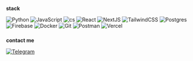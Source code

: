**stack**

![Python](https://img.shields.io/badge/python-%2314354c.svg?logo=python&logoColor=white&style=flat)
![JavaScript](https://img.shields.io/badge/javascript-%23323330.svg?style=flat&logo=javascript&logoColor=%23F7DF1E)
![cs](https://custom-icon-badges.demolab.com/badge/cs-%23239120.svg?logo=cshrp&logoColor=white)
![React](https://img.shields.io/badge/react-%2320232a.svg?logo=react&logoColor=%2361dafb&style=flat)
![NextJS](https://img.shields.io/badge/next.js-%23000000.svg?logo=next.js&logoColor=white&style=flat)
![TailwindCSS](https://img.shields.io/badge/tailwindcss-%2338b2ac.svg?logo=tailwind-css&logoColor=white&style=flat)
![Postgres](https://img.shields.io/badge/postgres-%23316192.svg?style=flat&logo=postgresql&logoColor=white)
![Firebase](https://img.shields.io/badge/firebase-%23039BE5.svg?style=flat&logo=firebase)
![Docker](https://img.shields.io/badge/docker-%230db7ed.svg?style=flat&logo=docker&logoColor=white)
![Git](https://img.shields.io/badge/git-%23F05033.svg?style=flat&logo=git&logoColor=white)
![Postman](https://img.shields.io/badge/postman-FF6C37?style=flat&logo=postman&logoColor=white)
![Vercel](https://img.shields.io/badge/vercel-%23000000.svg?style=flat&logo=vercel&logoColor=white)


###

**contact me**

<a href="https://t.me/mecheyev">
  <img src="https://img.shields.io/badge/Telegram-2CA5E0?logo=telegram&logoColor=white" alt="Telegram" />
</a>
